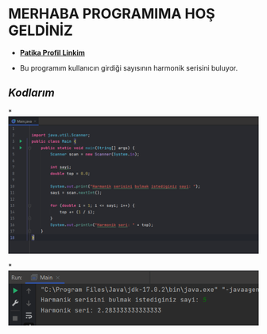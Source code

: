 # MERHABA PROGRAMIMA HOŞ GELDİNİZ

* [**Patika Profil Linkim**](https://app.patika.dev/guleerbilal)

* Bu programım kullanıcın girdiği sayısının harmonik serisini buluyor.

## *Kodlarım*

*![kodlarım](img/kod.PNG)

*![output](img/output.PNG)

